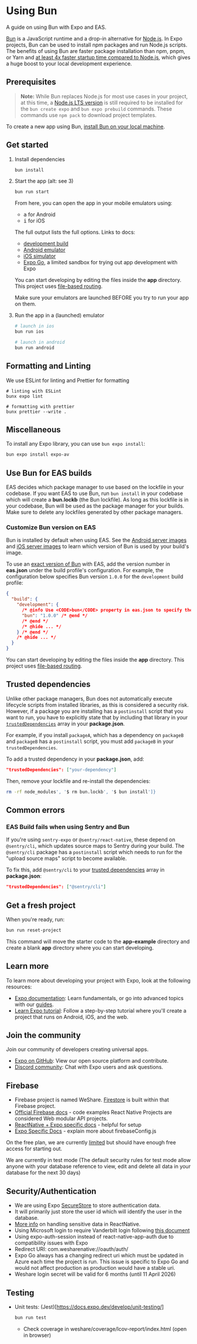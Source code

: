 <!--
Contributors:
  Rachel Koh - 3 hours
  Emma Reid - 1 hour
-->

# Using Bun

A guide on using Bun with Expo and EAS.

[Bun](https://bun.sh/) is a JavaScript runtime and a drop-in alternative for [Node.js](https://nodejs.org/en). In Expo projects, Bun can be used to install npm packages and run Node.js scripts. The benefits of using Bun are faster package installation than npm, pnpm, or Yarn and [at least 4x faster startup time compared to Node.js](https://bun.sh/docs#design-goals), which gives a huge boost to your local development experience.

## Prerequisites

> **Note:** While Bun replaces Node.js for most use cases in your project, at this time, a [Node.js LTS version](https://nodejs.org/) is still required to be installed for the `bun create expo` and `bun expo prebuild` commands. These commands use `npm pack` to download project templates.

To create a new app using Bun, [install Bun on your local machine](https://bun.sh/docs/installation#installing).

## Get started

1. Install dependencies

   ```bash
   bun install
   ```

2. Start the app (alt: see 3)

   ```bash
   bun run start
   ```

   From here, you can open the app in your mobile emulators using:
   - <kbd>a</kbd> for Android
   - <kbd>i</kbd> for iOS

   The full output lists the full options. Links to docs:
   - [development build](https://docs.expo.dev/develop/development-builds/introduction/)
   - [Android emulator](https://docs.expo.dev/workflow/android-studio-emulator/)
   - [iOS simulator](https://docs.expo.dev/workflow/ios-simulator/)
   - [Expo Go](https://expo.dev/go), a limited sandbox for trying out app development with Expo

   You can start developing by editing the files inside the **app** directory. This project uses [file-based routing](https://docs.expo.dev/router/introduction).

   Make sure your emulators are launched BEFORE you try to run your app on them.

3. Run the app in a (launched) emulator

   ```bash
   # launch in ios
   bun run ios
   ```

   ```bash
   # launch in android
   bun run android
   ```

## Formatting and Linting

We use ESLint for linting and Prettier for formatting

```
# linting with ESLint
bunx expo lint

# formatting with prettier
bunx prettier --write .
```

## Miscellaneous

To install any Expo library, you can use `bun expo install`:

```bash
bun expo install expo-av
```

## Use Bun for EAS builds

EAS decides which package manager to use based on the lockfile in your codebase. If you want EAS to use Bun, run `bun install` in your codebase which will create a **bun.lockb** (the Bun lockfile). As long as this lockfile is in your codebase, Bun will be used as the package manager for your builds. Make sure to delete any lockfiles generated by other package managers.

### Customize Bun version on EAS

Bun is installed by default when using EAS. See the [Android server images](/build-reference/infrastructure/#android-server-images) and [iOS server images](/build-reference/infrastructure/#ios-server-images) to learn which version of Bun is used by your build's image.

To use an [exact version of Bun](/eas/json/#bun) with EAS, add the version number in **eas.json** under the build profile's configuration. For example, the configuration below specifies Bun version `1.0.0` for the `development` build profile:

```json eas.json
{
  "build": {
    "development": {
      /* @info Use <CODE>bun</CODE> property in eas.json to specify the exact version.*/
      "bun": "1.0.0" /* @end */
      /* @end */
      /* @hide ... */
    } /* @end */
    /* @hide ... */
  }
}
```

You can start developing by editing the files inside the **app** directory. This project uses [file-based routing](httpsnpx://docs.expo.dev/router/introduction).

## Trusted dependencies

Unlike other package managers, Bun does not automatically execute lifecycle scripts from installed libraries, as this is considered a security risk. However, if a package you are installing has a `postinstall` script that you want to run, you have to explicitly state that by including that library in your [`trustedDependencies`](https://bun.sh/guides/install/trusted) array in your **package.json**.

For example, if you install `packageA`, which has a dependency on `packageB` and `packageB` has a `postinstall` script, you must add `packageB` in your `trustedDependencies`.

To add a trusted dependency in your **package.json**, add:

```json package.json
"trustedDependencies": ["your-dependency"]
```

Then, remove your lockfile and re-install the dependencies:

```bash
rm -rf node_modules', '$ rm bun.lockb', '$ bun install']}
```

## Common errors

### EAS Build fails when using Sentry and Bun

If you're using `sentry-expo` or `@sentry/react-native`, these depend on `@sentry/cli`, which updates source maps to Sentry during your build. The `@sentry/cli` package has a `postinstall` script which needs to run for the "upload source maps" script to become available.

To fix this, add `@sentry/cli` to your [trusted dependencies](/#trusted-dependencies) array in **package.json**:

```json package.json
"trustedDependencies": ["@sentry/cli"]
```

## Get a fresh project

When you're ready, run:

```bash
bun run reset-project
```

This command will move the starter code to the **app-example** directory and create a blank **app** directory where you can start developing.

## Learn more

To learn more about developing your project with Expo, look at the following resources:

- [Expo documentation](https://docs.expo.dev/): Learn fundamentals, or go into advanced topics with our [guides](https://docs.expo.dev/guides).
- [Learn Expo tutorial](https://docs.expo.dev/tutorial/introduction/): Follow a step-by-step tutorial where you'll create a project that runs on Android, iOS, and the web.

## Join the community

Join our community of developers creating universal apps.

- [Expo on GitHub](https://github.com/expo/expo): View our open source platform and contribute.
- [Discord community](https://chat.expo.dev): Chat with Expo users and ask questions.

## Firebase

- Firebase project is named WeShare. [Firestore](https://console.firebase.google.com/u/0/project/weshare-c1834/firestore/databases/-default-/data) is built within that Firebase project.
- [Official Firebase docs](https://firebase.google.com/docs/firestore/quickstart#node.js) - code examples
  React Native Projects are considered Web modular API projects.
- [ReactNative + Expo specific docs](https://rnfirebase.io/]) - helpful for setup
- [Expo Specific Docs](https://docs.expo.dev/guides/using-firebase/) - explain more about firebaseConfig.js

On the free plan, we are currently [limited](https://firebase.google.com/pricing?authuser=0&_gl=1*snijf2*_ga*MjA2NDUwMjc0Ny4xNzU5MjUyMjE5*_ga_CW55HF8NVT*czE3NTkyNzExNTYkbzIkZzEkdDE3NTkyNzE0MTckajExJGwwJGgw) but should have enough free access for starting out.

We are currently in test mode (The default security rules for test mode allow anyone with your database reference to view, edit and delete all data in your database for the next 30 days)

## Security/Authentication

- We are using Expo [SecureStore](https://docs.expo.dev/versions/latest/sdk/securestore/) to store authentication data.
- It will primarily just store the user id which will identify the user in the database.
- [More info](https://reactnative.dev/docs/security) on handling sensitive data in ReactNative.
- Using Microsoft login to require Vanderbilt login following [this document](https://medium.com/@shaikabbas101/microsoft-authentication-in-react-native-using-react-native-app-auth-3041565e914c)
- Using expo-auth-session instead of react-native-app-auth due to compatibility issues with Expo
- Redirect URI: com.wesharenative://oauth/auth/
- Expo Go always has a changing redirect uri which must be updated in Azure each time the project is run. This issue is specific to Expo Go and would not affect production as production would have a stable uri. 
- Weshare login secret will be valid for 6 months (until 11 April 2026)

## Testing

- Unit tests: (Jest)[https://docs.expo.dev/develop/unit-testing/]
   ```bash
   bun run test
   ```
  - Check coverage in weshare/coverage/lcov-report/index.html (open in browser)